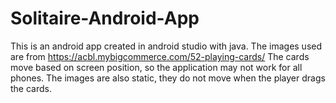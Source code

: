 # Solitaire-Android-App
This is an android app created in android studio with java. The images used are from https://acbl.mybigcommerce.com/52-playing-cards/
The cards move based on screen position, so the application may not work for all phones. The images are also static, they do
not move when the player drags the cards.
